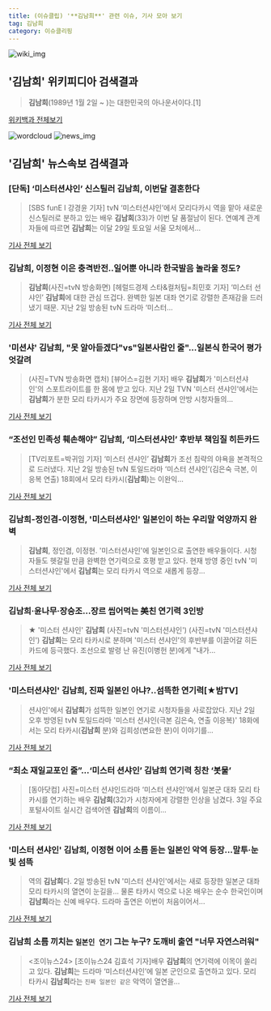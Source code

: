 ```yaml
---
title: (이슈클립) '**김남희**' 관련 이슈, 기사 모아 보기
tag: 김남희
category: 이슈클리핑
---
```

![wiki_img](https://user-images.githubusercontent.com/42597476/44503234-41136a80-a6d0-11e8-9071-6fc6418eafe4.png)
## **'**김남희**'** 위키피디아 검색결과
>**김남희**(1989년 1월 2일 ~ )는 대한민국의 아나운서이다.[1]

<a href="https://ko.wikipedia.org/wiki/김남희" target="_blank">위키백과 전체보기</a>

![wordcloud](https://s3.ap-northeast-2.amazonaws.com/lyrics101-wordcloud/2018-09-03-1535947942.png)
![news_img](https://user-images.githubusercontent.com/42597476/44507050-1206f400-a6e4-11e8-8d98-7ffbfebb353f.png)
## **'**김남희**'** 뉴스속보 검색결과
### [단독] ‘미스터션샤인’ 신스틸러 **김남희**, 이번달 결혼한다

>[SBS funE l 강경윤 기자] tvN ‘미스터션샤인’에서 모리다카시 역을 맡아 새로운 신스틸러로 분하고 있는 배우 **김남희**(33)가 이번 달 품절남이 된다. 연예계 관계자들에 따르면 **김남희**는 이달 29일 토요일 서울 모처에서...

<a href="http://sbsfune.sbs.co.kr/news/news_content.jsp?article_id=E10009195869" target="_blank">기사 전체 보기</a>

### **김남희**, 이정현 이은 충격반전..일어뿐 아니라 한국발음 놀라울 정도?

>**김남희**(사진=tvN 방송화면) [헤럴드경제 스타&컬처팀=최민호 기자] ‘미스터 선샤인’ **김남희**에 대한 관심 뜨겁다. 완벽한 일본 대좌 연기로 강렬한 존재감을 드러냈기 때문. 지난 2일 방송된 tvN 드라마 ‘미스터...

<a href="http://biz.heraldcorp.com/culture/view.php?ud=201809031202557836486_1" target="_blank">기사 전체 보기</a>

### '미션샤' **김남희**, "못 알아듣겠다"vs"일본사람인 줄"…일본식 한국어 평가 엇갈려

>(사진=TVN 방송화면 캡처) [뷰어스=김현 기자] 배우 **김남희**가 '미스터션샤인'의 스포트라이트를 한 몸에 받고 있다. 지난 2일 TVN '미스터 션샤인'에서는 **김남희**가 분한 모리 타카시가 주요 장면에 등장하며 안방 시청자들의...

<a href="http://viewers.heraldcorp.com/news/articleView.html?idxno=19065" target="_blank">기사 전체 보기</a>

### “조선인 민족성 훼손해야” **김남희**, ‘미스터션샤인’ 후반부 책임질 히든카드

>[TV리포트=박귀임 기자] ‘미스터 션샤인’ **김남희**가 조선 침략의 야욕을 본격적으로 드러냈다. 지난 2일 방송된 tvN 토일드라마 ‘미스터 션샤인’(김은숙 극본, 이응복 연출) 18회에서 모리 타카시(**김남희**)는 이완익...

<a href="http://www.tvreport.co.kr/?c=news&m=newsview&idx=1077924" target="_blank">기사 전체 보기</a>

### **김남희**-정인겸-이정현, '미스터션샤인' 일본인이 하는 우리말 억양까지 완벽

>**김남희**, 정인겸, 이정현. '미스터션샤인'에 일본인으로 출연한 배우들이다. 시청자들도 헷갈릴 만큼 완벽한 연기력으로 호평 받고 있다. 현재 방영 중인 tvN '미스터션샤인'에서 **김남희**는 모리 타카시 역으로 새롭게 등장...

<a href="http://daily.hankooki.com/lpage/entv/201809/dh20180903061630139030.htm" target="_blank">기사 전체 보기</a>

### **김남희**·윤나무·장승조…장르 씹어먹는 美친 연기력 3인방

>★ '미스터 션샤인' **김남희** (사진=tvN '미스터션샤인') (사진=tvN '미스터션샤인') **김남희**는 모리 타카시로 분하며 '미스터 션샤인'의 후반부를 이끌어갈 히든카드에 등극했다. 조선으로 발령 난 유진(이병헌 분)에게 "내가...

<a href="http://www.slist.kr/news/articleView.html?idxno=44464" target="_blank">기사 전체 보기</a>

### '미스터션샤인' **김남희**, 진짜 일본인 아냐?..섬뜩한 연기력[★밤TV]

>션샤인'에서 **김남희**가 섬뜩한 일본인 연기로 시청자들을 사로잡았다. 지난 2일 오후 방영된 tvN 토일드라마 '미스터 션샤인(극본 김은숙, 연출 이응복)' 18화에서는 모리 타카시(**김남희** 분)와 김희성(변요한 분)이 이야기를...

<a href="http://star.mt.co.kr/stview.php?no=2018090300323315257" target="_blank">기사 전체 보기</a>

### “최소 재일교포인 줄”…‘미스터 션샤인’ **김남희** 연기력 칭찬 ‘봇물’

>[동아닷컴] 사진=미스터 션샤인드라마 ‘미스터 션샤인’에서 일본군 대좌 모리 타카시를 연기하는 배우 **김남희**(32)가 시청자에게 강렬한 인상을 남겼다. 3일 주요 포털사이트 실시간 검색어엔 **김남희**의 이름이...

<a href="http://news.donga.com/3/all/20180903/91811718/2" target="_blank">기사 전체 보기</a>

### '미스터 션샤인' **김남희**, 이정현 이어 소름 돋는 일본인 악역 등장…말투·눈빛 섬뜩

>역의 **김남희**다. 2일 방송된 tvN '미스터 션샤인'에서는 새로 등장한 일본군 대좌 모리 타카시의 열연이 눈길을... 물론 타카시 역으로 나온 배우는 순수 한국인이며 **김남희**라는 신예 배우다. 드라마 출연은 이번이 처음이어서...

<a href="http://www.mediapen.com/news/view/380217" target="_blank">기사 전체 보기</a>

### **김남희** 소름 끼치는 `일본인 연기` 그는 누구? 도깨비 출연 "너무 자연스러워"

><조이뉴스24> [조이뉴스24 김효석 기자]배우 **김남희**의 연기력에 이목이 쏠리고 있다. **김남희**는 드라마 ‘미스터션샤인’에 일본 군인으로 출연하고 있다. 모리 타카시 **김남희**라는 `진짜 일본인 같은` 악역이 열연을...

<a href="http://joynews.inews24.com/php/news_view.php?g_menu=700100&g_serial=1122717&rrf=nv" target="_blank">기사 전체 보기</a>


